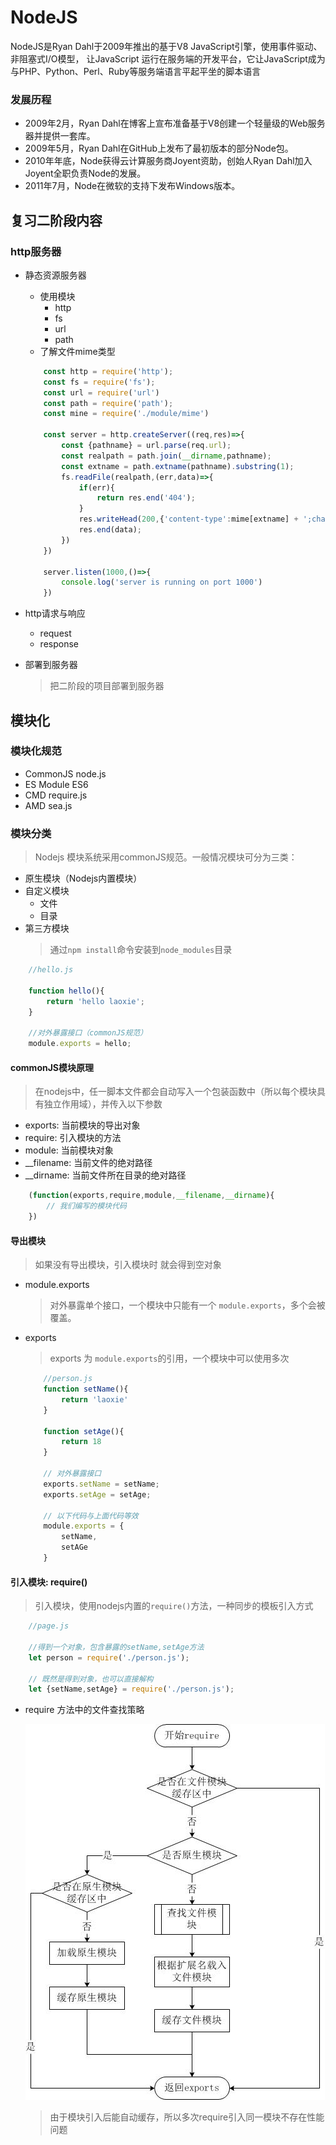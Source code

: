 # NodeJS
NodeJS是Ryan Dahl于2009年推出的基于V8 JavaScript引擎，使用事件驱动、非阻塞式I/O模型， 让JavaScript 运行在服务端的开发平台，它让JavaScript成为与PHP、Python、Perl、Ruby等服务端语言平起平坐的脚本语言

### 发展历程
* 2009年2月，Ryan Dahl在博客上宣布准备基于V8创建一个轻量级的Web服务器并提供一套库。
* 2009年5月，Ryan Dahl在GitHub上发布了最初版本的部分Node包。
* 2010年年底，Node获得云计算服务商Joyent资助，创始人Ryan Dahl加入Joyent全职负责Node的发展。
* 2011年7月，Node在微软的支持下发布Windows版本。

## 复习二阶段内容

### http服务器
* 静态资源服务器
    * 使用模块
        * http
        * fs
        * url
        * path
    * 了解文件mime类型

    ```js
        const http = require('http');
        const fs = require('fs');
        const url = require('url')
        const path = require('path');
        const mine = require('./module/mime')

        const server = http.createServer((req,res)=>{
            const {pathname} = url.parse(req.url);
            const realpath = path.join(__dirname,pathname);
            const extname = path.extname(pathname).substring(1);
            fs.readFile(realpath,(err,data)=>{
                if(err){
                    return res.end('404');
                }
                res.writeHead(200,{'content-type':mime[extname] + ';charset=utf8'});
                res.end(data);
            })
        })

        server.listen(1000,()=>{
            console.log('server is running on port 1000')
        })
    ```
* http请求与响应
  * request
  * response
* 部署到服务器
    > 把二阶段的项目部署到服务器

## 模块化

### 模块化规范
* CommonJS      node.js
* ES Module     ES6
* CMD           require.js
* AMD           sea.js

### 模块分类
> Nodejs 模块系统采用commonJS规范。一般情况模块可分为三类：

* 原生模块（Nodejs内置模块）
* 自定义模块
    * 文件
    * 目录
* 第三方模块
    > 通过`npm install`命令安装到`node_modules`目录

```javascript
    //hello.js

    function hello(){
        return 'hello laoxie';
    }

    //对外暴露接口（commonJS规范）
    module.exports = hello;
```

#### commonJS模块原理
> 在nodejs中，任一脚本文件都会自动写入一个包装函数中（所以每个模块具有独立作用域），并传入以下参数

* exports: 当前模块的导出对象
* require: 引入模块的方法
* module: 当前模块对象
* __filename: 当前文件的绝对路径
* __dirname: 当前文件所在目录的绝对路径

```js
    (function(exports,require,module,__filename,__dirname){
        // 我们编写的模块代码
    })
```

#### 导出模块
>如果没有导出模块，引入模块时 就会得到空对象

* module.exports
    > 对外暴露单个接口，一个模块中只能有一个 `module.exports`，多个会被覆盖。

* exports
    > exports 为 `module.exports`的引用，一个模块中可以使用多次

    ```javascript
        //person.js
        function setName(){
            return 'laoxie'
        }

        function setAge(){
            return 18
        }

        // 对外暴露接口
        exports.setName = setName;
        exports.setAge = setAge;

        // 以下代码与上面代码等效
        module.exports = {
            setName,
            setAGe
        }
    ```

#### 引入模块: require()
>引入模块，使用nodejs内置的`require()`方法，一种同步的模板引入方式

```javascript
    //page.js
    
    //得到一个对象，包含暴露的setName,setAge方法
    let person = require('./person.js');

    // 既然是得到对象，也可以直接解构
    let {setName,setAge} = require('./person.js');

```

* require 方法中的文件查找策略

    ![require](./img/模块加载过程.jpg "查找策略")

    > 由于模块引入后能自动缓存，所以多次require引入同一模块不存在性能问题
